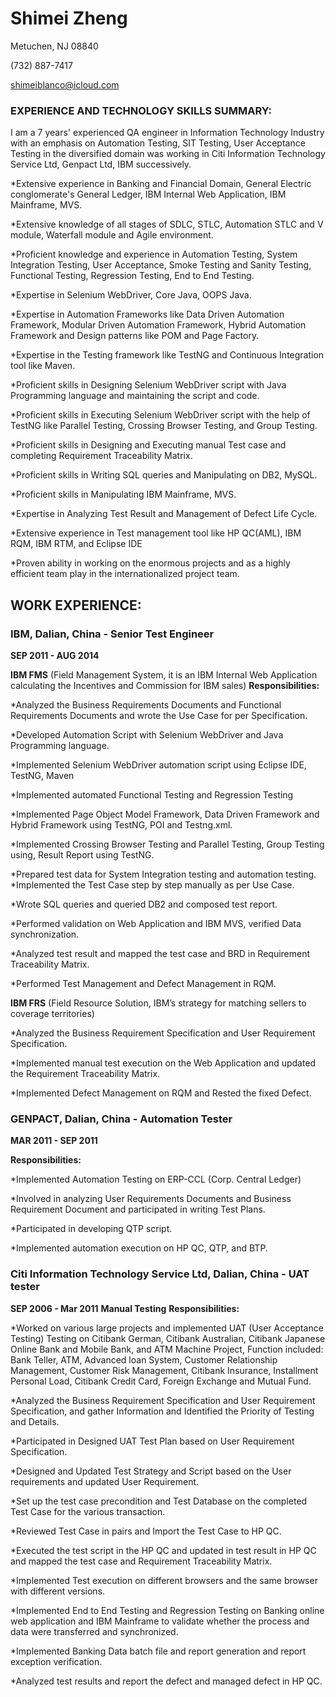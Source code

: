 # Shimei Zheng

Metuchen, NJ 08840

(732) 887-7417

shimeiblanco@icloud.com

### **EXPERIENCE AND TECHNOLOGY SKILLS SUMMARY:**

I am a 7 years' experienced QA engineer in Information Technology Industry with an emphasis on Automation Testing, SIT Testing, User Acceptance Testing in the diversified domain was working in Citi Information Technology Service Ltd, Genpact Ltd, IBM successively.

*Extensive experience in Banking and Financial Domain, General Electric conglomerate's General Ledger, IBM Internal Web Application, IBM Mainframe, MVS.

*Extensive knowledge of all stages of SDLC, STLC, Automation STLC and V module, Waterfall module and Agile environment.

*Proficient knowledge and experience in Automation Testing, System Integration Testing, User Acceptance, Smoke Testing and Sanity Testing, Functional Testing, Regression Testing, End to End Testing.

*Expertise in Selenium WebDriver, Core Java, OOPS Java.

*Expertise in Automation Frameworks like Data Driven Automation Framework, Modular Driven Automation Framework, Hybrid Automation Framework and Design patterns like POM and Page Factory.

*Expertise in the Testing framework like TestNG and Continuous Integration tool like Maven.

*Proficient skills in Designing Selenium WebDriver script with Java Programming language and maintaining the script and code.

*Proficient skills in Executing Selenium WebDriver script with the help of TestNG like Parallel Testing, Crossing Browser Testing, and Group Testing.

*Proficient skills in Designing and Executing manual Test case and completing Requirement Traceability Matrix.

*Proficient skills in Writing SQL queries and Manipulating on DB2, MySQL.

*Proficient skills in Manipulating IBM Mainframe, MVS.

*Expertise in Analyzing Test Result and Management of Defect Life Cycle.

*Extensive experience in Test management tool like HP QC(AML), IBM RQM, IBM RTM, and Eclipse IDE

*Proven ability in working on the enormous projects and as a highly efficient team play in the internationalized project team.

## **WORK EXPERIENCE:**

### **IBM,  Dalian, China - Senior Test Engineer**

**SEP 2011 - AUG 2014**

**IBM FMS** (Field Management System, it is an IBM Internal Web Application calculating the Incentives and Commission for IBM sales)
**Responsibilities:**

*Analyzed the Business Requirements Documents and Functional Requirements Documents and wrote the Use Case for per Specification.

*Developed Automation Script with Selenium WebDriver and Java Programming language.

*Implemented Selenium WebDriver automation script using Eclipse IDE, TestNG, Maven

*Implemented automated Functional Testing and Regression Testing

*Implemented Page Object Model Framework, Data Driven Framework and Hybrid Framework using TestNG, POI and Testng.xml.

*Implemented Crossing Browser Testing and Parallel Testing, Group Testing using, Result Report using TestNG.

*Prepared test data for System Integration testing and automation testing.
*Implemented the Test Case step by step manually as per Use Case.

*Wrote SQL queries and queried DB2 and composed test report.

*Performed validation on Web Application and IBM MVS, verified Data synchronization.

*Analyzed test result and mapped the test case and BRD in Requirement Traceability Matrix.

*Performed Test Management and Defect Management in RQM.

**IBM FRS** (Field Resource Solution, IBM’s strategy for matching sellers to coverage territories)

*Analyzed the Business Requirement Specification and User Requirement Specification.

*Implemented manual test execution on the Web Application and updated the Requirement Traceability Matrix.

*Implemented Defect Management on RQM and Rested the fixed Defect.

### **GENPACT, Dalian, China - Automation Tester**

**MAR 2011 - SEP 2011**

**Responsibilities:**

*Implemented Automation Testing on ERP-CCL (Corp. Central Ledger)

*Involved in analyzing User Requirements Documents and Business Requirement Document and participated in writing Test Plans.

*Participated in developing QTP script.

*Implemented automation execution on HP QC, QTP, and BTP.

### **Citi Information Technology Service Ltd, Dalian, China - UAT tester**

**SEP 2006 - Mar 2011**
**Manual Testing**
**Responsibilities:**

*Worked on various large projects and implemented UAT (User Acceptance Testing) Testing on Citibank German, Citibank Australian, Citibank Japanese Online Bank and Mobile Bank, and ATM Machine Project, Function included: Bank Teller, ATM, Advanced loan System, Customer Relationship Management, Customer Risk Management, Citibank Insurance, Installment Personal Load, Citibank Credit Card, Foreign Exchange and Mutual Fund.

*Analyzed the Business Requirement Specification and User Requirement Specification, and gather Information and Identified the Priority of Testing and Details.

*Participated in Designed UAT Test Plan based on User Requirement Specification.

*Designed and Updated Test Strategy and Script based on the User requirements and updated User Requirement.

*Set up the test case precondition and Test Database on the completed Test Case for the various transaction.

*Reviewed Test Case in pairs and Import the Test Case to HP QC.

*Executed the test script in the HP QC and updated in test result in HP QC and mapped the test case and Requirement Traceability Matrix.

*Implemented Test execution on different browsers and the same browser with different versions.

*Implemented End to End Testing and Regression Testing on Banking online web application and IBM Mainframe to validate whether the process and data were transferred and synchronized.

*Implemented Banking Data batch file and report generation and report exception verification.

*Analyzed test results and report the defect and managed defect in HP QC.

